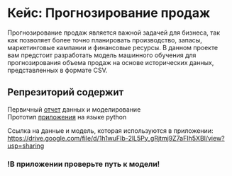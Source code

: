 # Кейс: Прогнозирование продаж                                                                                                      
Прогнозирование продаж является важной задачей для бизнеса, так как позволяет более точно планировать производство, запасы, маркетинговые кампании и финансовые ресурсы. В данном проекте вам предстоит разработать модель машинного обучения для прогнозирования объема продаж на основе исторических данных, представленных в формате CSV.                                                

## Репрезиторий содержит                                                                                                        
Первичный [отчет](https://github.com/lukianchik/Netology-Practice/blob/main/Netology_Practice.ipynb) данных и моделирование                                 
Прототип [приложения](https://github.com/lukianchik/Netology-Practice/blob/main/App.py) на языке python 

Ссылка на данные и модель, которая используются в приложении: https://drive.google.com/file/d/1h1wuFIb-2lL5Py_gRjtmj9Z7aFIh5XBl/view?usp=sharing
### !В приложении проверьте путь к модели!
